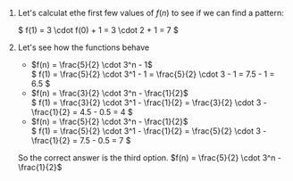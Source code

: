 1. Let's calculat ethe first few values of $f(n)$ to see if we can find a pattern:

   $ f(1) = 3 \cdot f(0) + 1 = 3 \cdot 2 + 1 = 7 $

2. Let's see how the functions behave

   <ul>
       <li> $f(n) = \frac{5}{2} \cdot 3^n - 1$ <br/>
       $ f(1) = \frac{5}{2} \cdot 3^1 - 1 = \frac{5}{2} \cdot 3 - 1 = 7.5 - 1 = 6.5 $
       <li> $f(n) = \frac{3}{2} \cdot 3^n - \frac{1}{2}$ <br/>
       $ f(1) = \frac{3}{2} \cdot 3^1 - \frac{1}{2} = \frac{3}{2} \cdot 3 - \frac{1}{2} = 4.5 - 0.5 = 4 $
       <li> $f(n) = \frac{5}{2} \cdot 3^n - \frac{1}{2}$ <br/>
       $ f(1) = \frac{5}{2} \cdot 3^1 - \frac{1}{2} = \frac{5}{2} \cdot 3 - \frac{1}{2} = 7.5 - 0.5 = 7 $
   </ul>

   So the correct answer is the third option. $f(n) = \frac{5}{2} \cdot 3^n - \frac{1}{2}$
